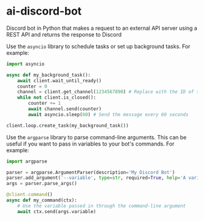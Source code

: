 # ai-discord-bot
Discord bot in Python that makes a request to an external API server using a REST API and returns the response to Discord



Use the `asyncio` library to schedule tasks or set up background tasks. For example:

```python
import asyncio

async def my_background_task():
    await client.wait_until_ready()
    counter = 0
    channel = client.get_channel(1234567890) # Replace with the ID of the channel you want to send the message to
    while not client.is_closed():
        counter += 1
        await channel.send(counter)
        await asyncio.sleep(60) # Send the message every 60 seconds

client.loop.create_task(my_background_task())
```
 
Use the `argparse` library to parse command-line arguments. This can be useful if you want to pass in variables to your bot's commands. For example:
  
```python
import argparse

parser = argparse.ArgumentParser(description='My Discord Bot')
parser.add_argument('--variable', type=str, required=True, help='A variable that the bot should use')
args = parser.parse_args()

@client.command()
async def my_command(ctx):
    # Use the variable passed in through the command-line argument
    await ctx.send(args.variable)
```
